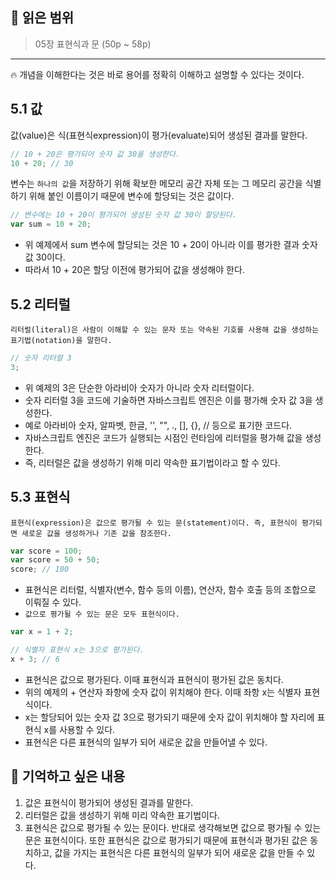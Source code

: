 ## 📔 **읽은 범위**

> 05장 표현식과 문 (50p ~ 58p)

---

🔥 개념을 이해한다는 것은 바로 용어를 정확히 이해하고 설명할 수 있다는 것이다.

## 5.1 값

값(value)은 식(표현식expression)이 평가(evaluate)되어 생성된 결과를 말한다.

```javascript
// 10 + 20은 평가되어 숫자 값 30을 생성한다.
10 + 20; // 30
```

변수는 `하나의 값`을 저장하기 위해 확보한 메모리 공간 자체 또는 그 메모리 공간을 식별하기 위해 붙인 이름이기 때문에 변수에 할당되는 것은 값이다.

```javascript
// 변수에는 10 + 20이 평가되어 생성된 숫자 값 30이 할당된다.
var sum = 10 + 20;
```

- 위 예제에서 sum 변수에 할당되는 것은 10 + 20이 아니라 이를 평가한 결과 숫자 값 30이다.
- 따라서 10 + 20은 할당 이전에 평가되어 값을 생성해야 한다.

## 5.2 리터럴

`리터럴(literal)은 사람이 이해할 수 있는 문자 또는 약속된 기호를 사용해 값을 생성하는 표기법(notation)을 말한다.`

```javascript
// 숫자 리터럴 3
3;
```

- 위 예제의 3은 단순한 아라비아 숫자가 아니라 숫자 리터럴이다.
- 숫자 리터럴 3을 코드에 기술하면 자바스크립트 엔진은 이를 평가해 숫자 값 3을 생성한다.
- 예로 아라비아 숫자, 알파벳, 한글, '', "", ., [], {}, // 등으로 표기한 코드다.
- 자바스크립트 엔진은 코드가 실행되는 시점인 런타임에 리터럴을 평가해 값을 생성한다.
- 즉, 리터럴은 값을 생성하기 위해 미리 약속한 표기법이라고 할 수 있다.

## 5.3 표현식

`표현식(expression)은 값으로 평가될 수 있는 문(statement)이다. 즉, 표현식이 평가되면 새로운 값을 생성하거나 기존 값을 참조한다.`

```javascript
var score = 100;
var score = 50 + 50;
score; // 100
```

- 표현식은 리터럴, 식별자(변수, 함수 등의 이름), 연산자, 함수 호출 등의 조합으로 이뤄질 수 있다.
- `값으로 평가될 수 있는 문은 모두 표현식이다.`

```javascript
var x = 1 + 2;

// 식별자 표현식 x는 3으로 평가된다.
x + 3; // 6
```

- 표현식은 값으로 평가된다. 이때 표현식과 표현식이 평가된 값은 동치다.
- 위의 예제의 + 연산자 좌항에 숫자 값이 위치해야 한다. 이때 좌항 x는 식별자 표현식이다.
- x는 할당되어 있는 숫자 값 3으로 평가되기 때문에 숫자 값이 위치해야 할 자리에 표현식 x를 사용할 수 있다.
- 표현식은 다른 표현식의 일부가 되어 새로운 값을 만들어낼 수 있다.

## 📔 기억하고 싶은 내용

1. 값은 표현식이 평가되어 생성된 결과를 말한다.
2. 리터럴은 값을 생성하기 위해 미리 약속한 표기법이다.
3. 표현식은 값으로 평가될 수 있는 문이다. 반대로 생각해보면 값으로 평가될 수 있는 문은 표현식이다. 또한 표현식은 값으로 평가되기 때문에 표현식과 평가된 값은 동치하고, 값을 가지는 표현식은 다른 표현식의 일부가 되어 새로운 값을 만들 수 있다.
